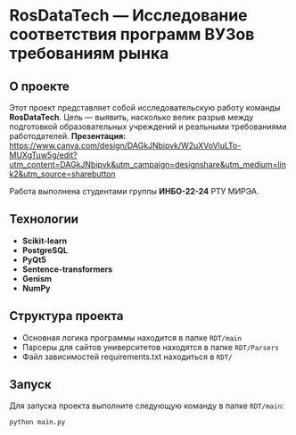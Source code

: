 # **RosDataTech** — Исследование соответствия программ ВУЗов требованиям рынка

## О проекте

Этот проект представляет собой исследовательскую работу команды **RosDataTech**. 
Цель — выявить, насколько велик разрыв между подготовкой образовательных учреждений и реальными требованиями работодателей.
**Презентация:**
https://www.canva.com/design/DAGkJNbipvk/W2uXVoVluLTo-MUXgTuw5g/edit?utm_content=DAGkJNbipvk&utm_campaign=designshare&utm_medium=link2&utm_source=sharebutton

Работа выполнена студентами группы **ИНБО-22-24** РТУ МИРЭА.

## Технологии

- **Scikit-learn** 
- **PostgreSQL**
- **PyQt5**
- **Sentence-transformers**
- **Genism**
- **NumPy**

## Структура проекта

- Основная логика программы находится в папке ```RDT/main```
- Парсеры для сайтов университетов находятся в папке ```RDT/Parsers```
- Файл зависимостей requirements.txt находиться в ```RDT/```

## Запуск

Для запуска проекта выполните следующую команду в папке ```RDT/main```:

```bash
python main.py

